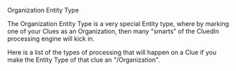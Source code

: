 Organization Entity Type

The Organization Entity Type is a very special Entity type, where by marking one of your Clues as an Organization, then many "smarts" of the CluedIn processing engine will kick in. 

Here is a list of the types of processing that will happen on a Clue if you make the Entity Type of that clue an "/Organization".
